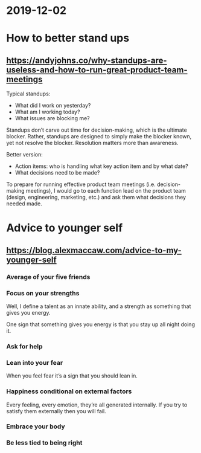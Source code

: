 # 2019-12-02

How to better stand ups
======

https://andyjohns.co/why-standups-are-useless-and-how-to-run-great-product-team-meetings
------

Typical standups:

- What did I work on yesterday?
- What am I working today?
- What issues are blocking me?

Standups don’t carve out time for decision-making, which is the ultimate blocker. Rather, standups are designed to simply make the blocker known, yet not resolve the blocker. Resolution matters more than awareness.

Better version:

- Action items: who is handling what key action item and by what date?
- What decisions need to be made?

To prepare for running effective product team meetings (i.e. decision-making meetings), I would go to each function lead on the product team (design, engineering, marketing, etc.) and ask them what decisions they needed made. 


# Advice to younger self

## https://blog.alexmaccaw.com/advice-to-my-younger-self

### Average of your five friends

### Focus on your strengths

Well, I define a talent as an innate ability, and a strength as something that gives you energy.

One sign that something gives you energy is that you stay up all night doing it.

### Ask for help

### Lean into your fear

When you feel fear it’s a sign that you should lean in.

### Happiness conditional on external factors

Every feeling, every emotion, they’re all generated internally. If you try to satisfy them externally then you will fail.


### Embrace your body 

### Be less tied to being right


